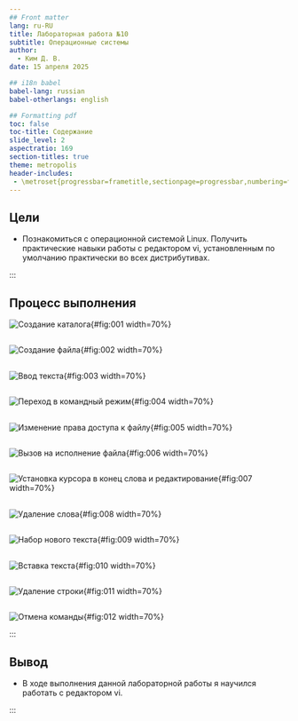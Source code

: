 ```yaml
---
## Front matter
lang: ru-RU
title: Лабораторная работа №10
subtitle: Операционные системы
author:
  - Ким Д. В.
date: 15 апреля 2025

## i18n babel
babel-lang: russian
babel-otherlangs: english

## Formatting pdf
toc: false
toc-title: Содержание
slide_level: 2
aspectratio: 169
section-titles: true
theme: metropolis
header-includes:
 - \metroset{progressbar=frametitle,sectionpage=progressbar,numbering=fraction}
---
```


## Цели 

-  Познакомиться с операционной системой Linux. Получить практические навыки работы с редактором vi, установленным по умолчанию практически во всех дистрибутивах.

:::

## Процесс выполнения

![Создание каталога](image/1.jpg){#fig:001 width=70%}

##

![Создание файла](image/2.jpg){#fig:002 width=70%}

##

![Ввод текста](image/3.jpg){#fig:003 width=70%}

##

![Переход в командный режим](image/4.jpg){#fig:004 width=70%}

##

![Изменение права доступа к файлу](image/5.jpg){#fig:005 width=70%}

##

![Вызов на исполнение файла](image/6.jpg){#fig:006 width=70%}

##

![Установка курсора в конец слова и редактирование](image/7.jpg){#fig:007 width=70%}

##

![Удаление слова](image/8.jpg){#fig:008 width=70%}

##

![Набор нового текста](image/09.jpg){#fig:009 width=70%}

##

![Вставка текста](image/10.jpg){#fig:010 width=70%}

##

![Удаление строки](image/11.jpg){#fig:011 width=70%}

##

![Отмена команды](image/12.jpg){#fig:012 width=70%}

:::

## Вывод

- В ходе выполнения данной лабораторной работы я научился работать с редактором vi.

:::
